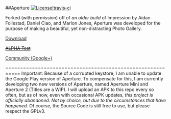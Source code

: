 ##Aperture 
[![License](https://img.shields.io/badge/license-GPLv3-blue.svg)](https://github.com/VirusThePanda/Aperture-Gallery/blob/master/LICENSE.txt)[!travis-ci](https://travis-ci.org/VirusThePanda/Aperture-Gallery.svg?branch=master)

Forked (with permission) off of *an older build* of Impression by Aidan Follestad, Daniel Ciao, and Marlon Jones, Aperture was developed for the purpose of making a beautiful, yet non-distracting Photo Gallery.

<a href="https://play.google.com/store/apps/details?id=com.marlonjones.aperture">Download</a>

~~<a href="https://play.google.com/apps/testing/com.marlonjones.aperture">ALPHA Test</a>~~

<a href="https://plus.google.com/u/0/communities/116518857170051710391">Community (Google+)</a>

===========================================================
Important: Because of a corrupted keystore, I am unable to update the Google Play version of Aperture. To compensate for this, I 
am currently developing two new versions of Aperture, named Aperture Mini and Aperture 2 (Titles are a WIP). I will upload an APK
to this repo every so often, but as of now, even with occasional APK updates, *this project is officially abandoned. Not by choice, 
but due to the circumstances that have happened.* Of course, the Source Code is still free to use, but please respect the GPLv3. 
